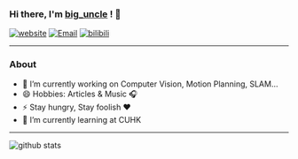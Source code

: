 ### Hi there, I'm [big_uncle](https://imuncle.github.io) ! 👋

[![website](https://img.shields.io/badge/-%E5%A4%A7%E5%8F%94%E7%9A%84%E5%B0%8F%E7%AB%99-1ca0f1?style=flat-square&logo=blogger&logoColor=white&link=https://imuncle.github.io)](https://imuncle.github.io) [![Email](https://img.shields.io/badge/-big.uncle@foxmail.com-c14438?style=flat-square&logo=Gmail&logoColor=white&link=mailto:big.uncle@foxmail.com)](mailto:big.uncle@foxmail.com) [![bilibili](https://img.shields.io/badge/bilibili-%E7%A7%83%E5%A4%B4%E6%80%AA%E5%94%90%E5%83%A7-red?link=https://space.bilibili.com/12628415)](https://space.bilibili.com/12628415)

---------------------------------------------------------------------------------------------------------------------------------------------------------------------------------
### About

-  🔭 I’m currently working on Computer Vision, Motion Planning, SLAM...
-  😄 Hobbies: Articles & Music :headphones:
-  ⚡ Stay hungry, Stay foolish :heart: 
-  🌱 I’m currently learning at CUHK

---------------------------------------------------------------------------------------------------------------------------------------------------------------------------------
![github stats](https://github-readme-stats.vercel.app/api?username=imuncle&show_icons=true)
